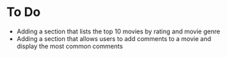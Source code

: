 # To Do
- Adding a section that lists the top 10 movies by rating and movie genre
- Adding a section that allows users to add comments to a movie and display the most common comments